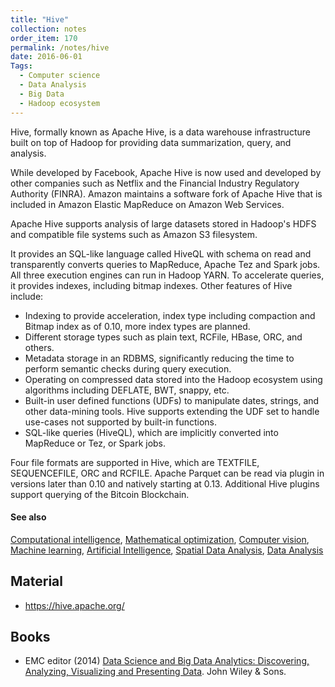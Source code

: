```yaml
---
title: "Hive"
collection: notes
order_item: 170
permalink: /notes/hive
date: 2016-06-01
Tags:
  - Computer science
  - Data Analysis
  - Big Data
  - Hadoop ecosystem
---
```


Hive, formally known as Apache Hive, is a data warehouse infrastructure built on top of Hadoop for providing data summarization, query, and analysis.

While developed by Facebook, Apache Hive is now used and developed by other companies such as Netflix and the Financial Industry Regulatory Authority (FINRA). Amazon maintains a software fork of Apache Hive that is included in Amazon Elastic MapReduce on Amazon Web Services.

Apache Hive supports analysis of large datasets stored in Hadoop's HDFS and compatible file systems such as Amazon S3 filesystem. 

It provides an SQL-like language called HiveQL with schema on read and transparently converts queries to MapReduce, Apache Tez and Spark jobs. All three execution engines can run in Hadoop YARN. To accelerate queries, it provides indexes, including bitmap indexes. Other features of Hive include:
* Indexing to provide acceleration, index type including compaction and Bitmap index as of 0.10, more index types are planned.
* Different storage types such as plain text, RCFile, HBase, ORC, and others.
* Metadata storage in an RDBMS, significantly reducing the time to perform semantic checks during query execution.
* Operating on compressed data stored into the Hadoop ecosystem using algorithms including DEFLATE, BWT, snappy, etc.
* Built-in user defined functions (UDFs) to manipulate dates, strings, and other data-mining tools. Hive supports extending the UDF set to handle use-cases not supported by built-in functions.
* SQL-like queries (HiveQL), which are implicitly converted into MapReduce or Tez, or Spark jobs.

Four file formats are supported in Hive, which are TEXTFILE, SEQUENCEFILE, ORC and RCFILE. Apache Parquet can be read via plugin in versions later than 0.10 and natively starting at 0.13. Additional Hive plugins support querying of the Bitcoin Blockchain.


#### See also
[Computational intelligence](/notes/computational_intelligence), [Mathematical optimization](/notes/mathematical_optimization), [Computer vision](/notes/computer_vision), [Machine learning](/notes/machine_learning), [Artificial Intelligence](/notes/artificial_intelligence), [Spatial Data Analysis](/notes/spatial_data_analysis), [Data Analysis](/notes/data_analysis)


## Material
* https://hive.apache.org/




## Books
* EMC editor (2014) [Data Science and Big Data Analytics: Discovering, Analyzing, Visualizing and Presenting Data](https://www.goodreads.com/book/show/22263956-data-science-and-big-data-analytics). John Wiley & Sons.


